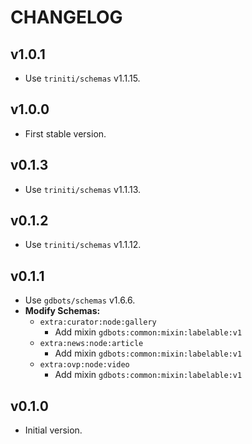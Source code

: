 # CHANGELOG


## v1.0.1
* Use `triniti/schemas` v1.1.15.


## v1.0.0
* First stable version.


## v0.1.3
* Use `triniti/schemas` v1.1.13.


## v0.1.2
* Use `triniti/schemas` v1.1.12.


## v0.1.1
* Use `gdbots/schemas` v1.6.6.
* __Modify Schemas:__
  * `extra:curator:node:gallery`
    * Add mixin `gdbots:common:mixin:labelable:v1`
  * `extra:news:node:article`
    * Add mixin `gdbots:common:mixin:labelable:v1`
  * `extra:ovp:node:video`
    * Add mixin `gdbots:common:mixin:labelable:v1`


## v0.1.0
* Initial version.
